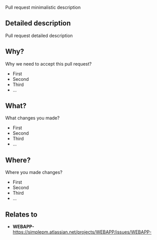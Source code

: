 Pull request minimalistic description

## Detailed description
Pull request detailed description

## Why?
Why we need to accept this pull request?

- First
- Second
- Third
- ...

## What?
What changes you made?

- First
- Second
- Third
- ...

## Where?
Where you made changes?

- First
- Second
- Third
- ...

## Relates to
<A list of unique issue identificators and links to them>

- **WEBAPP-** https://simplepm.atlassian.net/projects/WEBAPP/issues/WEBAPP-
